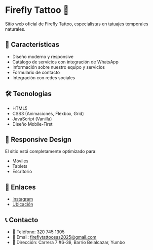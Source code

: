 # Firefly Tattoo 🦋

Sitio web oficial de Firefly Tattoo, especialistas en tatuajes temporales naturales.

## 🎨 Características

- Diseño moderno y responsive
- Catálogo de servicios con integración de WhatsApp
- Información sobre nuestro equipo y servicios
- Formulario de contacto
- Integración con redes sociales

## 🛠 Tecnologías

- HTML5
- CSS3 (Animaciones, Flexbox, Grid)
- JavaScript (Vanilla)
- Diseño Mobile-First

## 📱 Responsive Design

El sitio está completamente optimizado para:
- Móviles
- Tablets
- Escritorio

## 🔗 Enlaces

- [Instagram](https://www.instagram.com/_firefly_tattoo_/)
- [Ubicación](https://goo.gl/maps/xxxxx)

## 📞 Contacto

- 📱 Teléfono: 320 745 1305
- 📧 Email: fireflytattoosas2025@gmail.com
- 📍 Dirección: Carrera 7 #6-39, Barrio Belalcazar, Yumbo